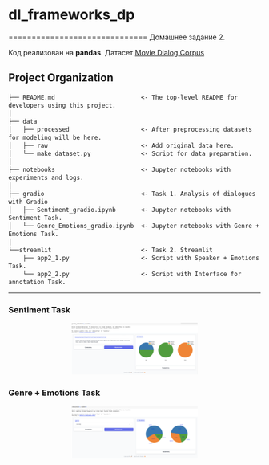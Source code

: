 # dl_frameworks_dp
==============================
Домашнее задание 2.

Код реализован на **pandas**.
Датасет [Movie Dialog Corpus](https://www.kaggle.com/datasets/Cornell-University/movie-dialog-corpus)

Project Organization
------------

    ├── README.md                        <- The top-level README for developers using this project.
    │
    ├── data
    │   ├── processed                    <- After preprocessing datasets for modeling will be here.
    │   ├── raw                          <- Add original data here.
    │   └── make_dataset.py              <- Script for data preparation.
    │
    ├── notebooks                        <- Jupyter notebooks with experiments and logs.
    │
    ├── gradio                           <- Task 1. Analysis of dialogues with Gradio
    │   ├── Sentiment_gradio.ipynb       <- Jupyter notebooks with Sentiment Task.
    │   └── Genre_Emotions_gradio.ipynb  <- Jupyter notebooks with Genre + Emotions Task.
    │
    └──streamlit                         <- Task 2. Streamlit
        ├── app2_1.py                    <- Script with Speaker + Emotions Task.
        └── app2_2.py                    <- Script with Interface for annotation Task.



--------
### Sentiment Task
<p align="center"><img src="./pics/emotions.png" alt="detection" width="50%"></p>

### Genre + Emotions Task
<p align="center"><img src="./pics/stats.png" alt="detection" width="50%"></p>